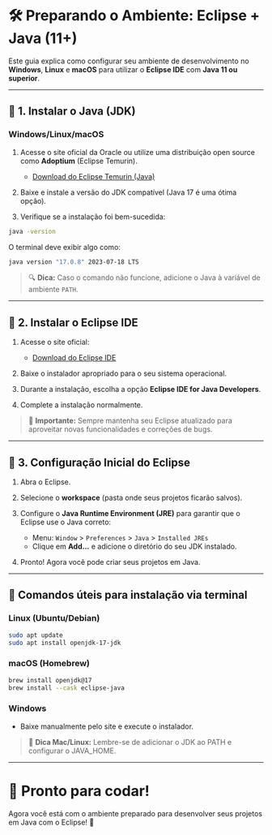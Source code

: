 # 🛠️ Preparando o Ambiente: Eclipse + Java (11+)

Este guia explica como configurar seu ambiente de desenvolvimento no **Windows**, **Linux** e **macOS** para utilizar o **Eclipse IDE** com **Java 11 ou superior**.

---

## 🔧 1. Instalar o Java (JDK)

### Windows/Linux/macOS

1. Acesse o site oficial da Oracle ou utilize uma distribuição open source como **Adoptium** (Eclipse Temurin).
   - [Download do Eclipse Temurin (Java)](https://adoptium.net/)

2. Baixe e instale a versão do JDK compatível (Java 17 é uma ótima opção).

3. Verifique se a instalação foi bem-sucedida:

```bash
java -version
```
O terminal deve exibir algo como:
```bash
java version "17.0.8" 2023-07-18 LTS
```

> 🔍 **Dica:** Caso o comando não funcione, adicione o Java à variável de ambiente `PATH`.

---

## 🔧 2. Instalar o Eclipse IDE

1. Acesse o site oficial:
   - [Download do Eclipse IDE](https://www.eclipse.org/downloads/)

2. Baixe o instalador apropriado para o seu sistema operacional.

3. Durante a instalação, escolha a opção **Eclipse IDE for Java Developers**.

4. Complete a instalação normalmente.

> 🔄 **Importante:** Sempre mantenha seu Eclipse atualizado para aproveitar novas funcionalidades e correções de bugs.

---

## 🔧 3. Configuração Inicial do Eclipse

1. Abra o Eclipse.
2. Selecione o **workspace** (pasta onde seus projetos ficarão salvos).
3. Configure o **Java Runtime Environment (JRE)** para garantir que o Eclipse use o Java correto:

   - Menu: `Window` > `Preferences` > `Java` > `Installed JREs`
   - Clique em **Add...** e adicione o diretório do seu JDK instalado.

4. Pronto! Agora você pode criar seus projetos em Java.

---

## 🔹 Comandos úteis para instalação via terminal

### Linux (Ubuntu/Debian)
```bash
sudo apt update
sudo apt install openjdk-17-jdk
```

### macOS (Homebrew)
```bash
brew install openjdk@17
brew install --cask eclipse-java
```

### Windows
- Baixe manualmente pelo site e execute o instalador.

> 🔗 **Dica Mac/Linux:** Lembre-se de adicionar o JDK ao PATH e configurar o JAVA_HOME.

---

# 🚀 Pronto para codar!
Agora você está com o ambiente preparado para desenvolver seus projetos em Java com o Eclipse! 🚀

